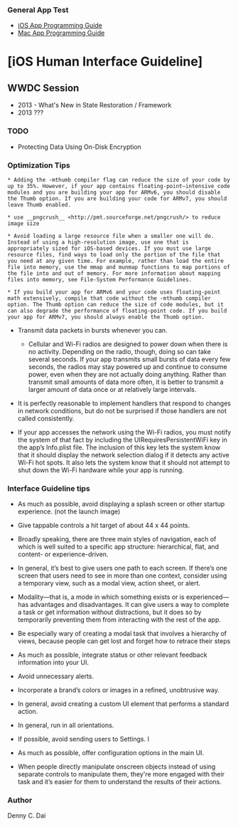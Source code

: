 ### General App Test 

* [iOS App Programming Guide](https://developer.apple.com/library/ios/#documentation/iPhone/Conceptual/iPhoneOSProgrammingGuide)
* [Mac App Programming Guide](https://developer.apple.com/library/mac/#documentation/General/Conceptual/MOSXAppProgrammingGuide)
# [iOS Human Interface Guideline]

## WWDC Session

 * 2013 - What's New in State Restoration / Framework
 * 2013 ???


### TODO

* Protecting Data Using On-Disk Encryption


### Optimization Tips

    * Adding the -mthumb compiler flag can reduce the size of your code by up to 35%. However, if your app contains floating-point–intensive code modules and you are building your app for ARMv6, you should disable the Thumb option. If you are building your code for ARMv7, you should leave Thumb enabled.
    
    * use __pngcrush__ <http://pmt.sourceforge.net/pngcrush/> to reduce image size
    
    * Avoid loading a large resource file when a smaller one will do. Instead of using a high-resolution image, use one that is appropriately sized for iOS-based devices. If you must use large resource files, find ways to load only the portion of the file that you need at any given time. For example, rather than load the entire file into memory, use the mmap and munmap functions to map portions of the file into and out of memory. For more information about mapping files into memory, see File-System Performance Guidelines.
    
    * If you build your app for ARMv6 and your code uses floating-point math extensively, compile that code without the -mthumb compiler option. The Thumb option can reduce the size of code modules, but it can also degrade the performance of floating-point code. If you build your app for ARMv7, you should always enable the Thumb option.
  * Transmit data packets in bursts whenever you can.
    * Cellular and Wi-Fi radios are designed to power down when there is no activity. Depending on the radio, though, doing so can take several seconds. If your app transmits small bursts of data every few seconds, the radios may stay powered up and continue to consume power, even when they are not actually doing anything. Rather than transmit small amounts of data more often, it is better to transmit a larger amount of data once or at relatively large intervals.
    
 * It is perfectly reasonable to implement handlers that respond to changes in network conditions, but do not be surprised if those handlers are not called consistently. 
 
 * If your app accesses the network using the Wi-Fi radios, you must notify the system of that fact by including the UIRequiresPersistentWiFi key in the app’s Info.plist file. The inclusion of this key lets the system know that it should display the network selection dialog if it detects any active Wi-Fi hot spots. It also lets the system know that it should not attempt to shut down the Wi-Fi hardware while your app is running.

### Interface Guideline tips


* As much as possible, avoid displaying a splash screen or other startup experience. (not the launch image)
*  Give tappable controls a hit target of about 44 x 44 points.
* Broadly speaking, there are three main styles of navigation, each of which is well suited to a specific app structure: hierarchical, flat, and content- or experience-driven.
* In general, it’s best to give users one path to each screen. If there’s one screen that users need to see in more than one context, consider using a temporary view, such as a modal view, action sheet, or alert.

* Modality—that is, a mode in which something exists or is experienced—has advantages and disadvantages. It can give users a way to complete a task or get information without distractions, but it does so by temporarily preventing them from interacting with the rest of the app.
* Be especially wary of creating a modal task that involves a hierarchy of views, because people can get lost and forget how to retrace their steps
* As much as possible, integrate status or other relevant feedback information into your UI.
* Avoid unnecessary alerts. 
* Incorporate a brand’s colors or images in a refined, unobtrusive way. 
* In general, avoid creating a custom UI element that performs a standard action.
* In general, run in all orientations.
* If possible, avoid sending users to Settings. I
* As much as possible, offer configuration options in the main UI. 
* When people directly manipulate onscreen objects instead of using separate controls to manipulate them, they're more engaged with their task and it’s easier for them to understand the results of their actions.

### Author 
Denny C. Dai